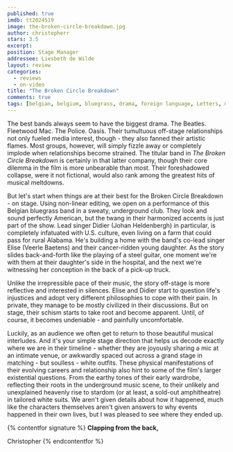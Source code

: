 ```yaml
---
published: true
imdb: tt2024519
image: the-broken-circle-breakdown.jpg
author: christopherr
stars: 3.5
excerpt: 
position: Stage Manager
addressee: Liesbeth de Wilde
layout: review
categories: 
  - reviews
  - on-video
title: "The Broken Circle Breakdown"
comments: true
tags: [belgian, belgium, bluegrass, drama, foreign language, Letters, music, Oscars 2014]
---
```

The best bands always seem to have the biggest drama.  The Beatles. Fleetwood Mac. The Police. Oasis. Their tumultuous off-stage relationships not only fueled media interest, though - they also fanned their artistic flames.  Most groups, however, will simply fizzle away or completely implode when relationships become strained. The titular band in _The Broken Circle Breakdown_ is certainly in that latter company, though their core dilemma in the film is more unbearable than most. Their foreshadowed collapse, were it not fictional, would also rank among the greatest hits of musical meltdowns.

But let's start when things are at their best for the Broken Circle Breakdown - on stage. Using non-linear editing, we open on a performance of this Belgian bluegrass band in a sweaty, underground club. They look and sound perfectly American, but the twang in their harmonized accents is just part of the show. Lead singer Didier (Johan Heldenbergh) in particular, is completely infatuated with U.S. culture, even living on a farm that could pass for rural Alabama. He's building a home with the band's co-lead singer Elise (Veerle Baetens) and their cancer-ridden young daughter. As the story slides back-and-forth like the playing of a steel guitar, one moment we're with them at their daughter's side in the hospital, and the next we're witnessing her conception in the back of a pick-up truck.

Unlike the irrepressible pace of their music, the story off-stage is more reflective and interested in silences. Elise and Didier start to question life's injustices and adopt very different philosophies to cope with their pain. In private, they manage to be mostly civilized in their discussions. But on stage, their schism starts to take root and become apparent. Until, of course, it becomes undeniable - and painfully uncomfortable.

Luckily, as an audience we often get to return to those beautiful musical interludes. And it's your simple stage direction that helps us decode exactly where we are in their timeline - whether they are joyously sharing a mic at an intimate venue, or awkwardly spaced out across a grand stage in matching - but soulless - white outfits. These physical manifestations of their evolving careers and relationship also hint to some of the film's larger existential questions. From the earthy tones of their early wardrobe, reflecting their roots in the underground music scene, to their unlikely and unexplained heavenly rise to stardom (or at least, a sold-out amphitheatre) in tailored white suits. We aren't given details about how it happened, much like the characters themselves aren't given answers to why events happened in their own lives, but I was pleased to see where they ended up.

{% contentfor signature %}
**Clapping from the back,**

Christopher
{% endcontentfor %}